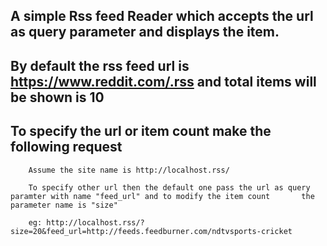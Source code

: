 ## A simple Rss feed Reader which accepts the url as query parameter and displays the item.

## By default the rss feed url is https://www.reddit.com/.rss and total items will be shown is 10

## To specify the url or item count make the following request

		Assume the site name is http://localhost.rss/
		
		To specify other url then the default one pass the url as query paramter with name "feed_url" and to modify the item count 		 the parameter name is "size"
		
		eg: http://localhost.rss/?size=20&feed_url=http://feeds.feedburner.com/ndtvsports-cricket

